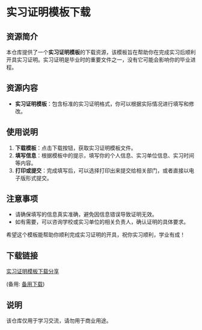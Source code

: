 # 实习证明模板下载

## 资源简介

本仓库提供了一个**实习证明模板**的下载资源，该模板旨在帮助你在完成实习后顺利开具实习证明。实习证明是毕业时的重要文件之一，没有它可能会影响你的毕业进程。

## 资源内容

- **实习证明模板**：包含标准的实习证明格式，你可以根据实际情况进行填写和修改。

## 使用说明

1. **下载模板**：点击下载按钮，获取实习证明模板文件。
2. **填写信息**：根据模板中的提示，填写你的个人信息、实习单位信息、实习时间等内容。
3. **打印或提交**：完成填写后，可以选择打印出来提交给相关部门，或者直接以电子版形式提交。

## 注意事项

- 请确保填写的信息真实准确，避免因信息错误导致证明无效。
- 如有需要，可以咨询学校或实习单位的相关负责人，确认证明的具体要求。

希望这个模板能帮助你顺利完成实习证明的开具，祝你实习顺利，学业有成！

## 下载链接
[实习证明模板下载分享](https://pan.quark.cn/s/ca7216ac1bda) 

(备用: [备用下载](https://pan.baidu.com/s/1Cgt28Uulvvk0oFdDfDe--w?pwd=1234))

## 说明

该仓库仅用于学习交流，请勿用于商业用途。
